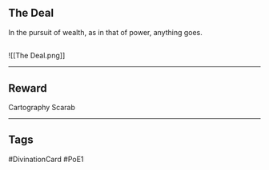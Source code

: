 ## The Deal
In the pursuit of wealth, as in that of power, anything goes.
## 
![[The Deal.png]]

---
## Reward
Cartography Scarab

---
## Tags
#DivinationCard
#PoE1